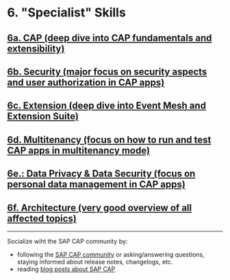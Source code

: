 # 6. "Specialist" Skills

## [6a. CAP (deep dive into CAP fundamentals and extensibility)](https://github.com/msg-CareerPaths/sap-cap-persona/blob/main/chapters/001-specialist-skills/006a-CAP-Specialist.md)

## [6b. Security (major focus on security aspects and user authorization in CAP apps)](https://github.com/msg-CareerPaths/sap-cap-persona/blob/main/chapters/001-specialist-skills/006b-Security-Specialist.md)

## [6c. Extension (deep dive into Event Mesh and Extension Suite)](https://github.com/msg-CareerPaths/sap-cap-persona/blob/main/chapters/001-specialist-skills/006c-Extension-Specialist.md)

## [6d. Multitenancy (focus on how to run and test CAP apps in multitenancy mode)](https://github.com/msg-CareerPaths/sap-cap-persona/blob/main/chapters/001-specialist-skills/006d-Multitenancy-Specialist.md)

## [6e.: Data Privacy & Data Security (focus on personal data management in CAP apps)](https://github.com/msg-CareerPaths/sap-cap-persona/blob/main/chapters/001-specialist-skills/006e-Data-Privacy-%26-Data-Security-Specialist.md)

## [6f. Architecture (very good overview of all affected topics)](https://github.com/msg-CareerPaths/sap-cap-persona/blob/main/chapters/001-specialist-skills/006f-Architecture-Specialist.md)

---

Socialize wiht the SAP CAP community by:

- following the [SAP CAP community](https://community.sap.com/topics/cloud-application-programming) or asking/answering questions, staying informed about release notes, changelogs, etc.
- reading [blog posts about SAP CAP](https://community.sap.com/search/?ct=blog&mt=9f13aee1-834c-4105-8e43-ee442775e5ce&q=cloud%20application%20programming)
